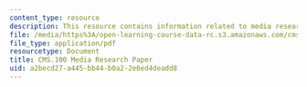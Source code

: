 ```yaml
---
content_type: resource
description: This resource contains information related to media research paper.
file: /media/https%3A/open-learning-course-data-rc.s3.amazonaws.com/cms-100-introduction-to-media-studies-fall-2014/a2becd27a445bb44b0a22e6ed4deadd8_MITCMS_100F14_MdaRe_Std_Ex.pdf
file_type: application/pdf
resourcetype: Document
title: CMS.100 Media Research Paper
uid: a2becd27-a445-bb44-b0a2-2e6ed4deadd8
---
```


